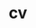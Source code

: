 ---
layout: cv
permalink: /cv/
title: cv
nav: true
nav_order: 4
cv_pdf: ../assets/pdf/CV_Hojeong.pdf
description: This is a description of the page. You can modify it in '_pages/cv.md'. You can also change or remove the top pdf download button.
toc:
  # sidebar: left
---